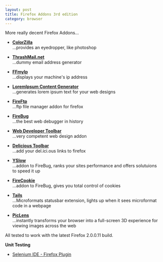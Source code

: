 ```yaml
---
layout: post
title: Firefox Addons 3rd edition
category: browser
---
```


More really decent Firefox Addons...

* **[ColorZilla](https://addons.mozilla.org/en-US/firefox/addon/271)**<br />...provides an eyedropper, like photoshop

* **[ThrashMail.net](https://addons.mozilla.org/en-US/firefox/addon/1813)**<br />...dummy email address generator

* **[FFmyIp](https://addons.mozilla.org/en-US/firefox/addon/1961)**<br />...displays your machine's ip address

* **[LoremIpsum Content Generator](https://addons.mozilla.org/en-US/firefox/addon/198)**<br />...generates lorem ipsum text for your web designs

* **[FireFtp](https://addons.mozilla.org/en-US/firefox/addon/684)**<br />...ftp file manager addon for firefox

* **[FireBug](https://addons.mozilla.org/en-US/firefox/addon/1843)**<br />...the best web debugger in history

* **[Web Developer Toolbar](https://addons.mozilla.org/en-US/firefox/addon/60)**<br />...very competent web design addon

* **[Delicious Toolbar](https://addons.mozilla.org/en-US/firefox/addon/3615)**<br />...add your del.ici.ous links to firefox

* **[YSlow](http://developer.yahoo.com/yslow/)**<br />...addon to FireBug, ranks your sites performance and offers solutuions to speed it up

* **[FireCookie](http://www.softwareishard.com/blog/?page_id=5)**<br/>...addon to FireBug, gives you total control of cookies

* **[Tails](http://blog.codeeg.com/tails-firefox-extension-03/)**<br/>...Microformats statusbar extension, lights up when it sees microformat code in a webpage

* **[PicLens](https://addons.mozilla.org/en-US/firefox/addon/5579)**<br/>...instantly transforms your browser into a full-screen 3D experience for viewing images across the web

All tested to work with the latest Firefox 2.0.0.11 build.

**Unit Testing**

* [Selenium IDE - Firefox Plugin](http://selenium.openqa.org/)
